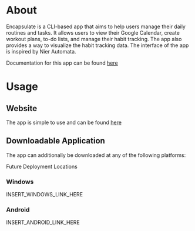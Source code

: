 # About

Encapsulate is a CLI-based app that aims to help users manage their daily routines and tasks. It allows users to view their Google Calendar, create workout plans, to-do lists, and manage their habit tracking. The app also provides a way to visualize the habit tracking data. The interface of the app is inspired by Nier Automata.

Documentation for this app can be found [here](INSERT_HOSTED_DOCUSAURUS_LINK_HERE)
# Usage

## Website

The app is simple to use and can be found [here](INSERT_LINK_HERE)
## Downloadable Application

The app can additionally be downloaded at any of the following platforms:

Future Deployment Locations
### Windows

INSERT_WINDOWS_LINK_HERE

### Android
INSERT_ANDROID_LINK_HERE



<!-- 
Lists of commands


- /h, /help
    - List commands
- /s, /start
    - register user with username/password
- /li,/login
    - username
    - password
- /lo, /logout
- /v, /view
    <!-- - LATER calendar (uses calendar api, not embed) not sure how much information it will require -->
 <!--
    - todo
    - workout
    - weather
    - news COUNT(number of headlines/urls to view from google news world)
    - habit
    - history (view the user's past login history)
    - profile
- /a, /add
    - exercise NAME(STR) SETS(STR) REPS(STR)
    - routine NAME(STR)
    - routine EXERCISE_NAME
    - email NUMBER --ALIAS
    - todo
- /r,/remove
    - todo NAME
    - routine NAME
    - exercise NAME
    - habit NAME
    - email NUMBER/ALIAS
- /e, /edit
    - bm NAME 
        - --URL=URL
        - --NAME=NAME
    - email NUMBER/ALIAS
        - --URL=URL
        - --ALIAS=ALIAS
- /s,/set
    - home ADDRESS
    - name NAME
    - password PASS
    - mail NUMBER ALIAS URL
    - bm(bookmark) NAME/URL
- /o, /open (opens link in new tab)
    - maps
    - directions ADDRESS(REQUIRES HOME TO BE SET)
    - q(quercus)
    - gpt
    - bank
    - email NUMBER/ALIAS
    - bm(bookmark) NAME
    - yt 
    - drive
    - docs
    - sheets
    - cal
- /g. /google
    - new
        - cal
        - sheets
        - docs
    - drive/dr
    - cal
    - sheets
    - docs
    - colab -->
